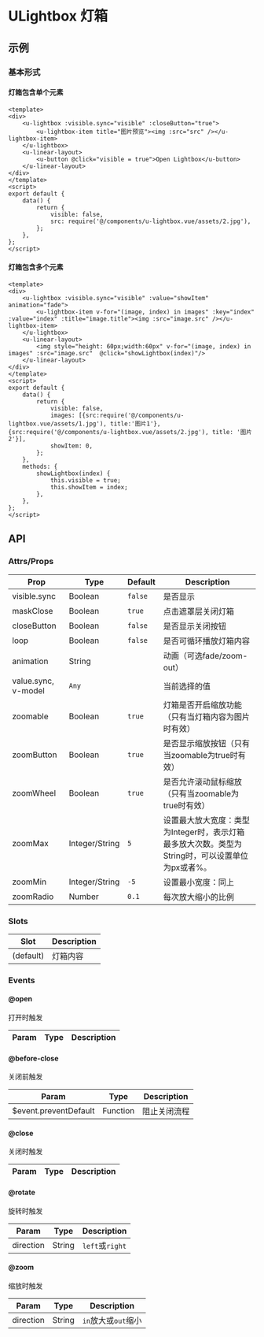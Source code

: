 # ULightbox 灯箱

## 示例
### 基本形式
#### 灯箱包含单个元素

``` vue
<template>
<div>
    <u-lightbox :visible.sync="visible" :closeButton="true">
        <u-lightbox-item title="图片预览"><img :src="src" /></u-lightbox-item>
    </u-lightbox>
    <u-linear-layout>
        <u-button @click="visible = true">Open Lightbox</u-button>
    </u-linear-layout>
</div>
</template>
<script>
export default {
    data() {
        return {
            visible: false,
            src: require('@/components/u-lightbox.vue/assets/2.jpg'),
        };
    },
};
</script>
```

#### 灯箱包含多个元素

``` vue
<template>
<div>
    <u-lightbox :visible.sync="visible" :value="showItem" animation="fade">
        <u-lightbox-item v-for="(image, index) in images" :key="index" :value="index" :title="image.title"><img :src="image.src" /></u-lightbox-item>
    </u-lightbox>
    <u-linear-layout>
        <img style="height: 60px;width:60px" v-for="(image, index) in images" :src="image.src"  @click="showLightbox(index)"/>
    </u-linear-layout>
</div>
</template>
<script>
export default {
    data() {
        return {
            visible: false,
            images: [{src:require('@/components/u-lightbox.vue/assets/1.jpg'), title:'图片1'}, {src:require('@/components/u-lightbox.vue/assets/2.jpg'), title: '图片2'}],
            showItem: 0,
        };
    },
    methods: {
        showLightbox(index) {
            this.visible = true;
            this.showItem = index;
        },
    },
};
</script>
```

## API

### Attrs/Props

| Prop | Type | Default | Description |
| --------- | ---- | ------- | ----------- |
| visible.sync | Boolean | `false` | 是否显示 |
| maskClose | Boolean | `true` | 点击遮罩层关闭灯箱 |
| closeButton | Boolean | `false` | 是否显示关闭按钮 |
| loop | Boolean | `false` | 是否可循环播放灯箱内容 |
| animation | String |  | 动画（可选fade/zoom-out） |
| value.sync, v-model | `Any` | | 当前选择的值 |
| zoomable | Boolean | `true` | 灯箱是否开启缩放功能（只有当灯箱内容为图片时有效） |
| zoomButton | Boolean | `true` | 是否显示缩放按钮（只有当zoomable为true时有效） |
| zoomWheel | Boolean | `true` | 是否允许滚动鼠标缩放（只有当zoomable为true时有效） |
| zoomMax | Integer/String | `5` | 设置最大放大宽度：类型为Integer时，表示灯箱最多放大次数。类型为String时，可以设置单位为px或者%。 |
| zoomMin | Integer/String | `-5` | 设置最小宽度：同上 |
| zoomRadio | Number | `0.1` | 每次放大缩小的比例 |

### Slots

| Slot | Description |
| ---- | ----------- |
| (default) | 灯箱内容 |

### Events

#### @open

打开时触发

| Param | Type | Description |
| ----- | ---- | ----------- |

#### @before-close

关闭前触发

| Param | Type | Description |
| ----- | ---- | ----------- |
| $event.preventDefault | Function | 阻止关闭流程 |

#### @close

关闭时触发

| Param | Type | Description |
| ----- | ---- | ----------- |

#### @rotate

旋转时触发

| Param | Type | Description |
| ----- | ---- | ----------- |
| direction | String | `left`或`right` |

#### @zoom

缩放时触发

| Param | Type | Description |
| ----- | ---- | ----------- |
| direction | String | `in`放大或`out`缩小 |
